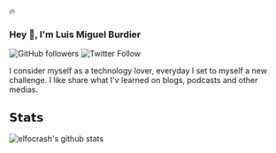 :fire:


### Hey 👋, I'm Luis Miguel Burdier
![GitHub followers](https://img.shields.io/github/followers/burdier?style=for-the-badge)
![Twitter Follow](https://img.shields.io/twitter/follow/burdierluis?style=for-the-badge)


I consider myself as a  technology lover, everyday I set to  myself a new challenge. 
I like  share what I'v learned on  blogs, podcasts and  other  medias. 

## 𝗦𝘁𝗮𝘁𝘀


![elfocrash's github stats](https://github-readme-stats.vercel.app/api?username=burdier&show_icons=true&theme=dracula)

